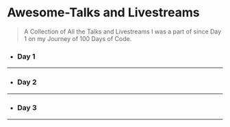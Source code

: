 # Awesome-Talks and Livestreams

> A Collection of All the Talks and Livestreams I was a part of since Day 1 on my Journey of 100 Days of Code.

- ### Day 1

---

- ### Day 2

---

- ### Day 3

---
